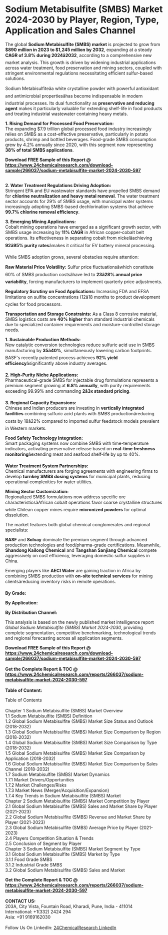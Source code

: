 <h1>Sodium Metabisulfite (SMBS) Market 2024-2030 by Player, Region, Type, Application and Sales Channel</h1><p>The global <strong>Sodium Metabisulfite (SMBS) market</strong> is projected to grow from <strong>$890 million in 2023 to $1,245 million by 2032</strong>, expanding at a steady <strong>CAGR of 3.8% during 2024â2032</strong>, according to a comprehensive new market analysis. This growth is driven by widening industrial applications across water treatment, food preservation and mining sectors, coupled with stringent environmental regulations necessitating efficient sulfur-based solutions.</p><p>Sodium Metabisulfiteâa white crystalline powder with powerful antioxidant and antimicrobial propertiesâhas become indispensable in modern industrial processes. Its dual functionality as <strong>preservative and reducing agent</strong> makes it particularly valuable for extending shelf-life in food products and treating industrial wastewater containing heavy metals.</p><p><strong>1. Rising Demand for Processed Food Preservation:</strong><br>
The expanding $7.9 trillion global processed food industry increasingly relies on SMBS as a cost-effective preservative, particularly in potato products, shrimp and bottled beverages. Food-grade SMBS consumption grew by 4.2% annually since 2020, with this segment now representing <strong>38% of total SMBS applications</strong>.</p><div><b>Download FREE Sample of this Report @ 
            <a href="https://www.24chemicalresearch.com/download-sample/266037/sodium-metabisulfite-market-2024-2030-597">
            https://www.24chemicalresearch.com/download-sample/266037/sodium-metabisulfite-market-2024-2030-597</a></b></div><br><p><strong>2. Water Treatment Regulations Driving Adoption:</strong><br>
Stringent EPA and EU wastewater standards have propelled SMBS demand for <strong>chlorine neutralization and heavy metal removal</strong>. The water treatment sector accounts for 29% of SMBS usage, with municipal water systems increasingly adopting SMBS-based dechlorination systems that achieve <strong>99.7% chlorine removal efficiency</strong>.</p><p><strong>3. Emerging Mining Applications:</strong><br>
Cobalt mining operations have emerged as a significant growth sector, with SMBS usage increasing by <strong>11% CAGR</strong> in African copper-cobalt belt operations. Its effectiveness in separating cobalt from nickelâachieving <strong>92â95% purity rates</strong>âmakes it critical for EV battery mineral processing.</p><p>While SMBS adoption grows, several obstacles require attention:</p><p><strong>Raw Material Price Volatility:</strong> Sulfur price fluctuationsâwhich constitute 60% of SMBS production costsâhave led to <strong>23â28% annual price variability</strong>, forcing manufacturers to implement quarterly price adjustments.</p><p><strong>Regulatory Scrutiny on Food Applications:</strong> Increasing FDA and EFSA limitations on sulfite concentrations (12â18 months to product development cycles for food processors.</p><p><strong>Transportation and Storage Constraints:</strong> As a Class 8 corrosive material, SMBS logistics costs are <strong>40% higher</strong> than standard industrial chemicals due to specialized container requirements and moisture-controlled storage needs.</p><p><strong>1. Sustainable Production Methods:</strong><br>
New catalytic conversion technologies reduce sulfuric acid use in SMBS manufacturing by <strong>35â40%</strong>, simultaneously lowering carbon footprints. BASF's recently patented process achieves <strong>92% yield efficiency</strong>âsignificantly above industry averages.</p><p><strong>2. High-Purity Niche Applications:</strong><br>
Pharmaceutical-grade SMBS for injectable drug formulations represents a premium segment growing at <strong>6.8% annually</strong>, with purity requirements exceeding 99.99% and commanding <strong>2â3x standard pricing</strong>.</p><p><strong>3. Regional Capacity Expansions:</strong><br>
Chinese and Indian producers are investing in <strong>vertically integrated facilities</strong> combining sulfuric acid plants with SMBS productionâreducing costs by 18â22% compared to imported sulfur feedstock models prevalent in Western markets.</p><p><strong>Food Safety Technology Integration:</strong><br>
	Smart packaging systems now combine SMBS with time-temperature indicators, activating preservative release based on <strong>real-time freshness monitoring</strong>âextending meat and seafood shelf-life by up to 40%.</p><p><strong>Water Treatment System Partnerships:</strong><br>
	Chemical manufacturers are forging agreements with engineering firms to develop <strong>turnkey SMBS dosing systems</strong> for municipal plants, reducing operational complexities for water utilities.</p><p><strong>Mining Sector Customization:</strong><br>
	Regionalized SMBS formulations now address specific ore characteristicsâAfrican cobalt operations favor coarse crystalline structures while Chilean copper mines require <strong>micronized powders</strong> for optimal dissolution.</p><p>The market features both global chemical conglomerates and regional specialists:</p><p><strong>BASF</strong> and <strong>Solvay</strong> dominate the premium segment through advanced production technologies and food/pharma-grade certifications. Meanwhile, <strong>Shandong Kailong Chemical</strong> and <strong>Tangshan Sanjiang Chemical</strong> compete aggressively on cost efficiency, leveraging domestic sulfur supplies in China.</p><p>Emerging players like <strong>AECI Water</strong> are gaining traction in Africa by combining SMBS production with <strong>on-site technical services</strong> for mining clientsâreducing inventory risks in remote operations.</p><p><strong>By Grade:</strong></p><p><strong>By Application:</strong></p><p><strong>By Distribution Channel:</strong></p><p>This analysis is based on the newly published market intelligence report <em>Global Sodium Metabisulfite (SMBS) Market 2024-2030</em>, providing complete segmentation, competitive benchmarking, technological trends and regional forecasting across all application segments.</p><div><b>Download FREE Sample of this Report @ 
            <a href="https://www.24chemicalresearch.com/download-sample/266037/sodium-metabisulfite-market-2024-2030-597">
            https://www.24chemicalresearch.com/download-sample/266037/sodium-metabisulfite-market-2024-2030-597</a></b></div><br><div><b>Get the Complete Report & TOC @ 
            <a href="https://www.24chemicalresearch.com/reports/266037/sodium-metabisulfite-market-2024-2030-597">
            https://www.24chemicalresearch.com/reports/266037/sodium-metabisulfite-market-2024-2030-597</a></b></div><br>
            <b>Table of Content:</b><p>Table of Contents<br />
<br />
Chapter 1 Sodium Metabisulfite (SMBS) Market Overview<br />
    1.1 Sodium Metabisulfite (SMBS) Definition<br />
    1.2 Global Sodium Metabisulfite (SMBS) Market Size Status and Outlook (2018-2032)<br />
    1.3 Global Sodium Metabisulfite (SMBS) Market Size Comparison by Region (2018-2032)<br />
    1.4 Global Sodium Metabisulfite (SMBS) Market Size Comparison by Type (2018-2032)<br />
    1.5 Global Sodium Metabisulfite (SMBS) Market Size Comparison by Application (2018-2032)<br />
    1.6 Global Sodium Metabisulfite (SMBS) Market Size Comparison by Sales Channel (2018-2032)<br />
    1.7 Sodium Metabisulfite (SMBS) Market Dynamics<br />
        1.7.1 Market Drivers/Opportunities<br />
        1.7.2 Market Challenges/Risks<br />
        1.7.3 Market News (Merger/Acquisition/Expansion)<br />
        1.7.4 Key Trends in Sodium Metabisulfite (SMBS) Market<br />
Chapter 2 Sodium Metabisulfite (SMBS) Market Competition by Player<br />
    2.1 Global Sodium Metabisulfite (SMBS) Sales and Market Share by Player (2021-2023)<br />
    2.2 Global Sodium Metabisulfite (SMBS) Revenue and Market Share by Player (2021-2023)<br />
    2.3 Global Sodium Metabisulfite (SMBS) Average Price by Player (2021-2023)<br />
    2.4 Players Competition Situation & Trends<br />
    2.5 Conclusion of Segment by Player<br />
Chapter 3 Sodium Metabisulfite (SMBS) Market Segment by Type<br />
    3.1 Global Sodium Metabisulfite (SMBS) Market by Type<br />
        3.1.1 Food Grade SMBS<br />
        3.1.2 Industrial Grade SMBS<br />
    3.2 Global Sodium Metabisulfite (SMBS) Sales and Market</p><div><b>Get the Complete Report & TOC @ 
            <a href="https://www.24chemicalresearch.com/reports/266037/sodium-metabisulfite-market-2024-2030-597">
            https://www.24chemicalresearch.com/reports/266037/sodium-metabisulfite-market-2024-2030-597</a></b></div><br><b>CONTACT US:</b><br>
            203A, City Vista, Fountain Road, Kharadi, Pune, India - 411014<br>
            International: +1(332) 2424 294<br>
            Asia: +91 9169162030 <br><br>
            Follow Us On LinkedIn: <a href="https://www.linkedin.com/company/24chemicalresearch/">24ChemicalResearch LinkedIn</a>